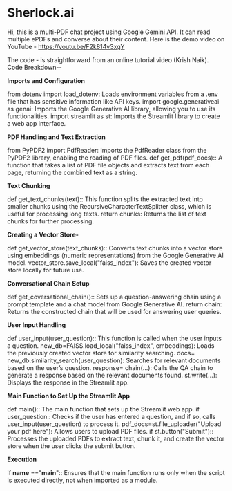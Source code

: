 # Sherlock.ai
Hi, this is a multi-PDF chat project using Google Gemini API. It can read multiple ePDFs and converse about their content.
Here is the demo video on YouTube - https://youtu.be/F2k814v3xgY

The code - is straightforward from an online tutorial video (Krish Naik).
Code Breakdown--

**Imports and Configuration**

from dotenv import load_dotenv: Loads environment variables from a .env file that has sensitive information like API keys.
import google.generativeai as genai: Imports the Google Generative AI library, allowing you to use its functionalities.
import streamlit as st: Imports the Streamlit library to create a web app interface.

**PDF Handling and Text Extraction**

from PyPDF2 import PdfReader: Imports the PdfReader class from the PyPDF2 library, enabling the reading of PDF files.
def get_pdf(pdf_docs):: A function that takes a list of PDF file objects and extracts text from each page, returning the combined text as a string.

**Text Chunking**

def get_text_chunks(text):: This function splits the extracted text into smaller chunks using the RecursiveCharacterTextSplitter class, which is useful for processing long texts.
return chunks: Returns the list of text chunks for further processing.

**Creating a Vector Store-**

def get_vector_store(text_chunks):: Converts text chunks into a vector store using embeddings (numeric representations) from the Google Generative AI model.
vector_store.save_local("faiss_index"): Saves the created vector store locally for future use.

**Conversational Chain Setup**

def get_coversational_chain():: Sets up a question-answering chain using a prompt template and a chat model from Google Generative AI.
return chain: Returns the constructed chain that will be used for answering user queries.

**User Input Handling**

def user_input(user_question):: This function is called when the user inputs a question.
new_db=FAISS.load_local("faiss_index", embeddings): Loads the previously created vector store for similarity searching.
docs= new_db.similarity_search(user_question): Searches for relevant documents based on the user’s question.
response= chain(...): Calls the QA chain to generate a response based on the relevant documents found.
st.write(...): Displays the response in the Streamlit app.

**Main Function to Set Up the Streamlit App**

def main():: The main function that sets up the Streamlit web app.
if user_question:: Checks if the user has entered a question, and if so, calls user_input(user_question) to process it.
pdf_docs=st.file_uploader("Upload your pdf here"): Allows users to upload PDF files.
if st.button("Submit"):: Processes the uploaded PDFs to extract text, chunk it, and create the vector store when the user clicks the submit button.

**Execution**

if __name__ =="__main__":: Ensures that the main function runs only when the script is executed directly, not when imported as a module.
